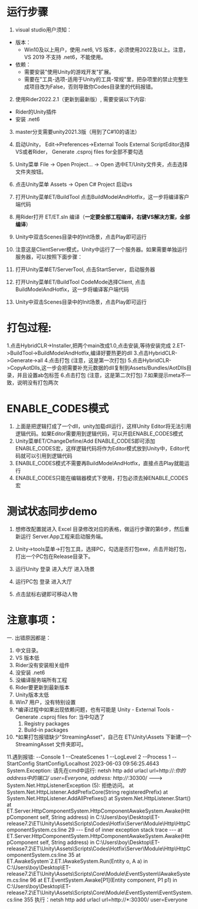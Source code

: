 # 运行步骤  
01. visual studio用户须知：
   - 版本：
      - Win10及以上用户，使用.net6, VS 版本，必须使用2022及以上。注意，VS 2019 不支持 .net6，不能使用。
   - 依赖：
     - 需要安装"使用Unity的游戏开发"扩展。
     - 需要在"工具-选项-适用于Unity的工具-常规"里，把杂项里的禁止完整生成项目改为False，否则导致你Codes目录里的代码报错。

02. 使用Rider2022.2.1（更新到最新版）, 需要安装以下内容:
   - Rider的Unity插件  
   - 安装 .net6  

03. master分支需要unity2021.3版（用到了C#10的语法）  

04. 启动Unity， Edit->Preferences->External Tools External ScriptEditor选择VS或者Rider， Generate .csproj files for全部不要勾选    

05. Unity菜单 File -> Open Project... -> Open 选中ET/Unity文件夹，点击选择文件夹按钮。  

06.  点击Unity菜单 Assets -> Open C# Project 启动vs  

07.  打开Unity菜单ET/BuildTool 点击BuildModelAndHotfix，这一步将编译客户端代码  

08.  用Rider打开 ET/ET.sln 编译（**一定要全部工程编译，右键VS解决方案，全部编译**）  

09. Unity中双击Scenes目录中的Init场景，点击Play即可运行  

10. 注意这是ClientServer模式，Unity中运行了一个服务器。如果需要单独运行服务器，可以按照下面步骤：  

11. 打开Unity菜单ET/ServerTool, 点击StartServer，启动服务器  

12. 打开Unity菜单ET/BuildTool CodeMode选择Client, 点击BuildModelAndHotfix，这一步将编译客户端代码  

13. Unity中双击Scenes目录中的Init场景，点击Play即可运行  

# 打包过程:
1.点击HybridCLR->Installer,把两个main改成1.0,点击安装,等待安装完成
2.ET->BuildTool->BuildModelAndHotfix,编译好要热更的dll
3.点击HybridCLR->Generate->all
4.点击打包 (注意，这是第一次打包)
5.点击HybridCLR->CopyAotDlls,这一步会把需要补充元数据的dll复制到Assets/Bundles/AotDlls目录，并且设置ab包标签
6.点击打包 (注意，这是第二次打包)
7.如果提示meta不一致，说明没有打包两次


# ENABLE_CODES模式
1. 上面是把逻辑打成了一个dll，unity加载dll运行，这样Unity Editor将无法引用逻辑代码。如果Editor需要用到逻辑代码，可以开启ENABLE_CODES模式  
2. Unity菜单ET/ChangeDefine/Add ENABLE_CODES即可添加ENABLE_CODES宏，这样逻辑代码将作为Editor模式放到Unity中，Editor代码就可以引用到逻辑代码  
3. ENABLE_CODES模式不需要再BuildModelAndHotfix，直接点击Play就能运行  
4. ENABLE_CODES只能在编辑器模式下使用，打包必须去掉ENABLE_CODES宏


# 测试状态同步demo
1. 想修改配置就进入 Excel 目录修改对应的表格，做运行步骤的第6步，然后重新运行 Server.App工程来启动服务端。

2. Unity->tools菜单->打包工具，选择PC，勾选是否打包exe，点击开始打包，打出一个PC包在Release目录下。

3. 运行Unity 登录 进入大厅 进入场景

4. 运行PC包 登录 进入大厅

5. 点击鼠标右键即可移动人物

# 注意事项：

一. 出错原因都是：  

1. 中文目录。  
2. VS 版本低
3. Rider没有安装相关组件
4. 没安装 .net6
5. 没编译服务端所有工程
6. Rider要更新到最新版本  
7. Unity版本太低
8. Win7 用户，没有特别设置
9. *编译过程中如果出现依赖问题，也有可能是 Unity - External Tools - Generate .csproj files for:
   当中勾选了 
      1. Registry packages
      2. Build-in packages
10. *如果打包报错缺少"StreamingAsset"，自己在 ET\Unity\Assets 下新建一个 StreamingAsset 文件夹即可。

11.遇到报错:
--Console 1 --CreateScenes 1 --LogLevel 2 --Process 1 --StartConfig StartConfig/Localhost
2023-06-03 09:56:25.4643 System.Exception: 请先在cmd中运行: netsh http add urlacl url=http://*:你的address中的端口/ user=Everyone, address: http://*:30300/
 ---> System.Net.HttpListenerException (5): 拒绝访问。
   at System.Net.HttpListener.AddPrefixCore(String registeredPrefix)
   at System.Net.HttpListener.AddAllPrefixes()
   at System.Net.HttpListener.Start()
   at ET.Server.HttpComponentSystem.HttpComponentAwakeSystem.Awake(HttpComponent self, String address) in C:\Users\boy\Desktop\ET-release7.2\ET\Unity\Assets\Scripts\Codes\Hotfix\Server\Module\Http\HttpComponentSystem.cs:line 29
   --- End of inner exception stack trace ---
   at ET.Server.HttpComponentSystem.HttpComponentAwakeSystem.Awake(HttpComponent self, String address) in C:\Users\boy\Desktop\ET-release7.2\ET\Unity\Assets\Scripts\Codes\Hotfix\Server\Module\Http\HttpComponentSystem.cs:line 35
   at ET.AwakeSystem`2.ET.IAwakeSystem<A>.Run(Entity o, A a) in C:\Users\boy\Desktop\ET-release7.2\ET\Unity\Assets\Scripts\Core\Module\EventSystem\IAwakeSystem.cs:line 96
   at ET.EventSystem.Awake[P1](Entity component, P1 p1) in C:\Users\boy\Desktop\ET-release7.2\ET\Unity\Assets\Scripts\Core\Module\EventSystem\EventSystem.cs:line 355
执行：netsh http add urlacl url=http://*:30300/ user=Everyone
